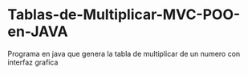 # Tablas-de-Multiplicar-MVC-POO-en-JAVA
Programa en java que genera la tabla de multiplicar de un numero con interfaz grafica
